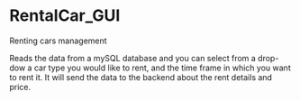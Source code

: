 # RentalCar_GUI
Renting cars management


Reads the data from a mySQL database and you can select from a drop-dow a car type you would like to rent, and the time frame in which you want to rent it. 
It will send the data to the backend about the rent details and price.

